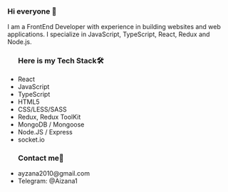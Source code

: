 ### Hi everyone 👋
I am a FrontEnd Developer with experience in building websites and web applications. I specialize in JavaScript, TypeScript, React, Redux and Node.js. 

<!-- <img src="https://github-readme-stats.vercel.app/api?username=aizana1&&show_icons=true&title_color=ffffff&icon_color=bb2acf&text_color=daf7dc&bg_color=151515">
 -->
<ul><h3>Here is my Tech Stack🛠</h3>
 <li>React</li>
 <li>JavaScript</li>
 <li>TypeScript</li>
 <li>HTML5</li>
<li>CSS/LESS/SASS</li>
<li>Redux, Redux ToolKit</li>
<li>MongoDB / Mongoose</li>
<li>Node.JS / Express</li>
 <li>socket.io</li>
  </ul>
<ul><h3>Contact me📨</h3>
  <li>ayzana2010@gmail.com </li>
  <li>Telegram: @Aizana1</li>
    </ul>
